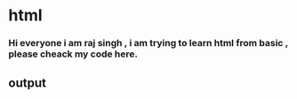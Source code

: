# html

### Hi everyone i am raj singh , i am trying to learn html from basic , please cheack my code here.

## output
